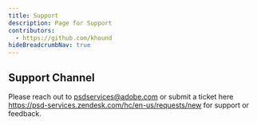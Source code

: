 ```yaml
---
title: Support
description: Page for Support
contributors:
  - https://github.com/khound
hideBreadcrumbNav: true
---
```


## Support Channel

Please reach out to psdservices@adobe.com or submit a ticket here https://psd-services.zendesk.com/hc/en-us/requests/new for support or feedback.
